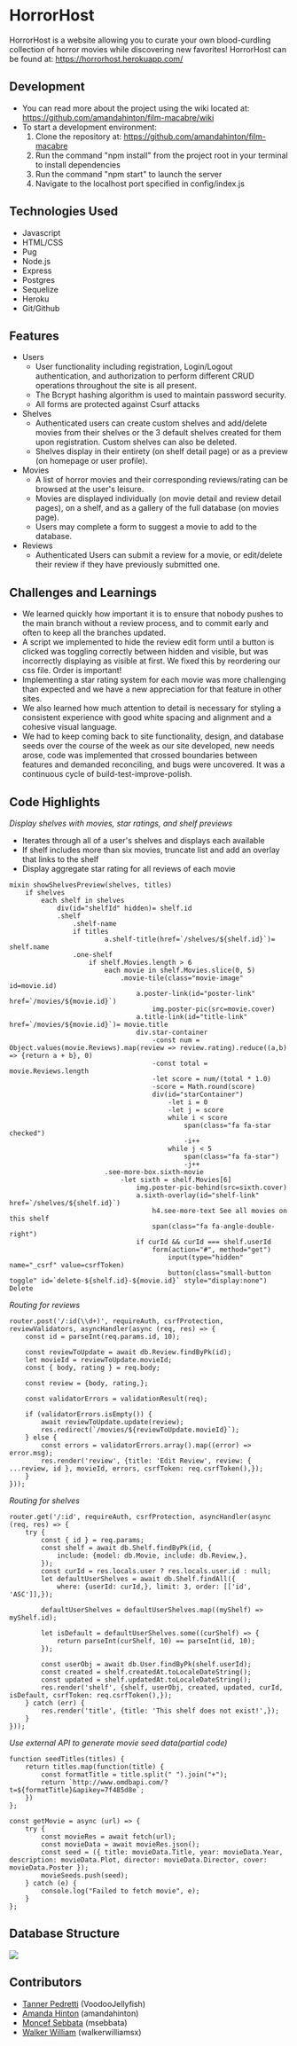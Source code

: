 # HorrorHost

HorrorHost is a website allowing you to curate your own blood-curdling collection of horror movies while discovering new favorites! HorrorHost can be found at: https://horrorhost.herokuapp.com/

## Development
* You can read more about the project using the wiki located at: https://github.com/amandahinton/film-macabre/wiki
* To start a development environment:
    1. Clone the repository at: https://github.com/amandahinton/film-macabre
    2. Run the command "npm install" from the project root in your terminal to install dependencies
    3. Run the command "npm start" to launch the server
    4. Navigate to the localhost port specified in config/index.js

## Technologies Used
* Javascript
* HTML/CSS
* Pug
* Node.js
* Express
* Postgres
* Sequelize
* Heroku
* Git/Github

##  Features
* Users
    * User functionality including registration, Login/Logout authentication, and authorization to perform different CRUD operations throughout the site is all present.
    * The Bcrypt hashing algorithm is used to maintain password security.
    * All forms are protected against Csurf attacks
* Shelves
    * Authenticated users can create custom shelves and add/delete movies from their shelves or the 3 default shelves created for them upon registration. Custom shelves can also be deleted.
    * Shelves display in their entirety (on shelf detail page) or as a preview (on homepage or user profile).
* Movies
    * A list of horror movies and their corresponding reviews/rating can be browsed at the user's leisure.
    * Movies are displayed individually (on movie detail and review detail pages), on a shelf, and as a gallery of the full database (on movies page).
    * Users may complete a form to suggest a movie to add to the database.
* Reviews
    * Authenticated Users can submit a review for a movie, or edit/delete their review if they have previously submitted one.

## Challenges and Learnings
* We learned quickly how important it is to ensure that nobody pushes to the main branch without a review process, and to commit early and often to keep all the branches updated.
* A script we implemented to hide the review edit form until a button is clicked was toggling correctly between hidden and visible, but was incorrectly displaying as visible at first. We fixed this by reordering our css file. Order is important!
* Implementing a star rating system for each movie was more challenging than expected and we have a new appreciation for that feature in other sites.
* We also learned how much attention to detail is necessary for styling a consistent experience with good white spacing and alignment and a cohesive visual language.
* We had to keep coming back to site functionality, design, and database seeds over the course of the week as our site developed, new needs arose, code was implemented that crossed boundaries between features and demanded reconciling, and bugs were uncovered. It was a continuous cycle of build-test-improve-polish.

## Code Highlights
*Display shelves with movies, star ratings, and shelf previews*
* Iterates through all of a user's shelves and displays each available
* If shelf includes more than six movies, truncate list and add an overlay that links to the shelf
* Display aggregate star rating for all reviews of each movie
```
mixin showShelvesPreview(shelves, titles)
    if shelves
        each shelf in shelves
            div(id="shelfId" hidden)= shelf.id
            .shelf
                .shelf-name
                if titles
                        a.shelf-title(href=`/shelves/${shelf.id}`)= shelf.name
                .one-shelf
                    if shelf.Movies.length > 6
                        each movie in shelf.Movies.slice(0, 5)
                            .movie-tile(class="movie-image" id=movie.id)
                                a.poster-link(id="poster-link" href=`/movies/${movie.id}`)
                                    img.poster-pic(src=movie.cover)
                                a.title-link(id="title-link" href=`/movies/${movie.id}`)= movie.title
                                div.star-container
                                    -const num = Object.values(movie.Reviews).map(review => review.rating).reduce((a,b) => {return a + b}, 0)
                                    -const total = movie.Reviews.length
                                    -let score = num/(total * 1.0)
                                    -score = Math.round(score)
                                    div(id="starContainer")
                                        -let i = 0
                                        -let j = score
                                        while i < score
                                            span(class="fa fa-star checked")
                                            -i++
                                        while j < 5
                                            span(class="fa fa-star")
                                            -j++
                        .see-more-box.sixth-movie
                            -let sixth = shelf.Movies[6]
                                img.poster-pic-behind(src=sixth.cover)
                                a.sixth-overlay(id="shelf-link" href=`/shelves/${shelf.id}`)
                                    h4.see-more-text See all movies on this shelf
                                    span(class="fa fa-angle-double-right")
                                if curId && curId === shelf.userId
                                    form(action="#", method="get")
                                        input(type="hidden" name="_csrf" value=csrfToken)
                                        button(class="small-button toggle" id=`delete-${shelf.id}-${movie.id}` style="display:none") Delete
```

*Routing for reviews*
```
router.post('/:id(\\d+)', requireAuth, csrfProtection, reviewValidators, asyncHandler(async (req, res) => {
    const id = parseInt(req.params.id, 10);

    const reviewToUpdate = await db.Review.findByPk(id);
    let movieId = reviewToUpdate.movieId;
    const { body, rating } = req.body;

    const review = {body, rating,};

    const validatorErrors = validationResult(req);

    if (validatorErrors.isEmpty()) {
        await reviewToUpdate.update(review);
        res.redirect(`/movies/${reviewToUpdate.movieId}`);
    } else {
        const errors = validatorErrors.array().map((error) => error.msg);
        res.render('review', {title: 'Edit Review', review: { ...review, id }, movieId, errors, csrfToken: req.csrfToken(),});
    }
}));
```

*Routing for shelves*
```
router.get('/:id', requireAuth, csrfProtection, asyncHandler(async (req, res) => {
    try {
        const { id } = req.params;
        const shelf = await db.Shelf.findByPk(id, {
            include: {model: db.Movie, include: db.Review,},
        });
        const curId = res.locals.user ? res.locals.user.id : null;
        let defaultUserShelves = await db.Shelf.findAll({
            where: {userId: curId,}, limit: 3, order: [['id', 'ASC']],});

        defaultUserShelves = defaultUserShelves.map((myShelf) => myShelf.id);

        let isDefault = defaultUserShelves.some((curShelf) => {
            return parseInt(curShelf, 10) == parseInt(id, 10);
        });

        const userObj = await db.User.findByPk(shelf.userId);
        const created = shelf.createdAt.toLocaleDateString();
        const updated = shelf.updatedAt.toLocaleDateString();
        res.render('shelf', {shelf, userObj, created, updated, curId, isDefault, csrfToken: req.csrfToken(),});
    } catch (err) {
        res.render('title', {title: 'This shelf does not exist!',});
    }
}));
```

*Use external API to generate movie seed data(partial code)*
```
function seedTitles(titles) {
    return titles.map(function(title) {
        const formatTitle = title.split(" ").join("+");
        return `http://www.omdbapi.com/?t=${formatTitle}&apikey=7f485d8e`;
    })
};

const getMovie = async (url) => {
    try {
        const movieRes = await fetch(url);
        const movieData = await movieRes.json();
        const seed = ({ title: movieData.Title, year: movieData.Year, description: movieData.Plot, director: movieData.Director, cover: movieData.Poster });
        movieSeeds.push(seed);
    } catch (e) {
        console.log("Failed to fetch movie", e);
    }
};
```

## Database Structure

![](https://github.com/amandahinton/film-macabre/blob/main/design/database_schema.png)

## Contributors
* [Tanner Pedretti](https://github.com/VoodooJellyfish) (VoodooJellyfish)
* [Amanda Hinton](https://github.com/amandahinton) (amandahinton)
* [Moncef Sebbata](https://github.com/msebbata) (msebbata)
* [Walker William](https://github.com/walkerwilliamsx) (walkerwilliamsx)
